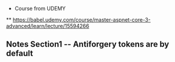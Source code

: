 * Course from UDEMY

** https://babel.udemy.com/course/master-aspnet-core-3-advanced/learn/lecture/15594266

Notes Section1
-- Antiforgery tokens are by default
--